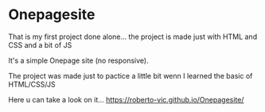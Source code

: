 # Onepagesite
That is my first project done alone... the project is made just with HTML and CSS and a bit of JS

It's a simple Onepage site (no responsive).

The project was made just to pactice a little bit wenn I learned the basic of HTML/CSS/JS 

Here u can take a look on it... https://roberto-vic.github.io/Onepagesite/
